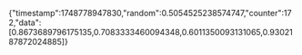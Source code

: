{"timestamp":1748778947830,"random":0.5054525238574747,"counter":172,"data":[0.8673689796175135,0.7083333460094348,0.6011350093131065,0.9302187872024885]}

